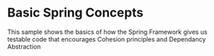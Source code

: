 # Basic Spring Concepts

This sample shows the basics of how the Spring Framework gives us testable code that encourages Cohesion principles and Dependancy Abstraction
